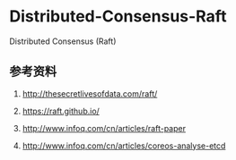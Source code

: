 # Distributed-Consensus-Raft
Distributed Consensus (Raft)

## 参考资料
1. http://thesecretlivesofdata.com/raft/

2. https://raft.github.io/

3. http://www.infoq.com/cn/articles/raft-paper

4. http://www.infoq.com/cn/articles/coreos-analyse-etcd
